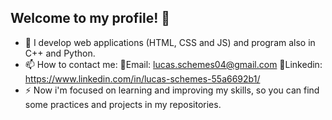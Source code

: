 ## Welcome to my profile! 👋

- 🌱 I develop web applications (HTML, CSS and JS) and program also in C++ and Python.
- 📫 How to contact me:
   📧Email: lucas.schemes04@gmail.com
   🔗Linkedin: https://www.linkedin.com/in/lucas-schemes-55a6692b1/
- ⚡ Now i'm focused on learning and improving my skills, so you can find some practices and projects in my repositories.


